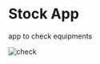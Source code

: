 # Stock App

app to check equipments 


![check](https://user-images.githubusercontent.com/67427759/99722744-dcead700-2a8f-11eb-9cc4-4e11be593571.gif)
